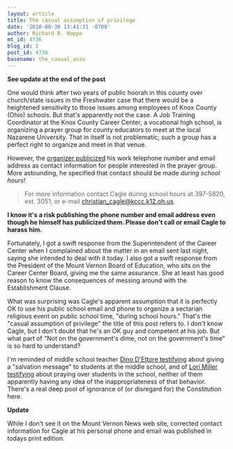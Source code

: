 ```yaml
---
layout: article
title: The casual assumption of privilege
date: '2010-08-30 13:41:31 -0700'
author: Richard B. Hoppe
mt_id: 4736
blog_id: 2
post_id: 4736
basename: the_casual_assu
---
```

**See update at the end of the post**

One would think after two years of public hoorah in this county over church/state issues in the Freshwater case that there would be a heightened sensitivity to those issues among employees of Knox County (Ohio) schools.  But that's apparently not the case.  A Job Training Coordinator at the Knox County Career Center, a vocational high school, is organizing a prayer group for county educators to meet at the local Nazarene University.  That in itself is not problematic; such a group has a perfect right to organize and meet in that venue.  

However, the [organizer publicized](http://www.mountvernonnews.com/local/10/08/27/prayer-group-started-for-educators) his work telephone number and email address as contact information for people interested in the prayer group.  More astounding, he specified that contact should be made _during school hours_!

> For more information contact Cagle during school hours at 397-5820, ext. 3051, or e-mail christian_cagle@kccc.k12.oh.us.

**I know it's a risk publishing the phone number and email address even though he himself has publicized them.  Please don't call or email Cagle to harass him.**

Fortunately, I got a swift response from the Superintendent of the Career Center when I complained about the matter in an email sent last night, saying she intended to deal with it today.  I also got a swift response from the President of the Mount Vernon Board of Education, who sits on the Career Center Board, giving me the same assurance.  She at least has good reason to know the consequences of messing around with the Establishment Clause.

What was surprising was Cagle's apparent assumption that it is perfectly OK to use his public school email and phone to organize a sectarian religious event on public school time, "during school hours."  That's the "casual assumption of privilege" the title of this post refers to.  I don't know Cagle, but I don't doubt that he's an OK guy and competent at his job.  But what part of "Not on the government's dime, not on the government's time" is so hard to understand?

I'm reminded of middle school teacher [Dino D'Ettore testifying](http://pandasthumb.org/archives/2009/01/freshwater-day-6.html) about giving a "salvation message" to students at the middle school, and of [Lori Miller testifying](http://pandasthumb.org/archives/2009/03/freshwater-day-10.html) about praying over students in the school, neither of them apparently having any idea of the inappropriateness of that behavior.  There's a real deep pool of ignorance of (or disregard for) the Constitution here.

**Update**

While I don't see it on the Mount Vernon News web site, corrected contact information for Cagle at his personal phone and email was published in todays print edition.
